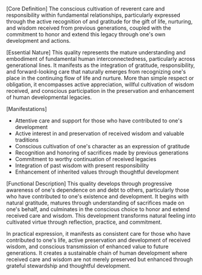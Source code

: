 [Core Definition]
The conscious cultivation of reverent care and responsibility within fundamental relationships, particularly expressed through the active recognition of and gratitude for the gift of life, nurturing, and wisdom received from previous generations, coupled with the commitment to honor and extend this legacy through one's own development and actions.

[Essential Nature]
This quality represents the mature understanding and embodiment of fundamental human interconnectedness, particularly across generational lines. It manifests as the integration of gratitude, responsibility, and forward-looking care that naturally emerges from recognizing one's place in the continuing flow of life and nurture. More than simple respect or obligation, it encompasses active appreciation, willful cultivation of wisdom received, and conscious participation in the preservation and enhancement of human developmental legacies.

[Manifestations]
- Attentive care and support for those who have contributed to one's development
- Active interest in and preservation of received wisdom and valuable traditions
- Conscious cultivation of one's character as an expression of gratitude
- Recognition and honoring of sacrifices made by previous generations
- Commitment to worthy continuation of received legacies
- Integration of past wisdom with present responsibility
- Enhancement of inherited values through thoughtful development

[Functional Description]
This quality develops through progressive awareness of one's dependence on and debt to others, particularly those who have contributed to one's existence and development. It begins with natural gratitude, matures through understanding of sacrifices made on one's behalf, and culminates in the conscious choice to honor and extend received care and wisdom. This development transforms natural feeling into cultivated virtue through reflection, practice, and commitment.

In practical expression, it manifests as consistent care for those who have contributed to one's life, active preservation and development of received wisdom, and conscious transmission of enhanced value to future generations. It creates a sustainable chain of human development where received care and wisdom are not merely preserved but enhanced through grateful stewardship and thoughtful development.